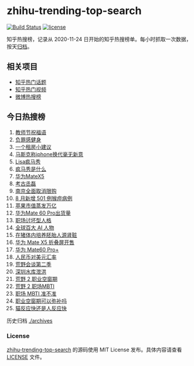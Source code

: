 # zhihu-trending-top-search

[![Build Status](https://github.com/justjavac/zhihu-trending-top-search/workflows/ci/badge.svg?branch=main)](https://github.com/justjavac/zhihu-trending-top-search/actions)
[![license](https://img.shields.io/github/license/justjavac/zhihu-trending-top-search)](https://github.com/justjavac/zhihu-trending-top-search/blob/main/LICENSE)

知乎热搜榜，记录从 2020-11-24 日开始的知乎热搜榜单。每小时抓取一次数据，按天[归档](./archives)。

## 相关项目

- [知乎热门话题](https://github.com/justjavac/zhihu-trending-hot-questions)
- [知乎热门视频](https://github.com/justjavac/zhihu-trending-hot-video)
- [微博热搜榜](https://github.com/justjavac/weibo-trending-hot-search)

## 今日热搜榜

<!-- BEGIN -->
<!-- 最后更新时间 Sat Sep 09 2023 16:08:05 GMT+0800 (China Standard Time) -->

1. [教师节祝福语](https://www.zhihu.com/search?q=%E6%95%99%E5%B8%88%E8%8A%82%E7%A5%9D%E7%A6%8F%E8%AF%AD)
1. [负罪感健身](https://www.zhihu.com/search?q=%E8%B4%9F%E7%BD%AA%E6%84%9F%E5%81%A5%E8%BA%AB)
1. [一个租房小建议](https://www.zhihu.com/search?q=%E4%B8%80%E4%B8%AA%E7%A7%9F%E6%88%BF%E5%B0%8F%E5%BB%BA%E8%AE%AE)
1. [马斯克称iphone换代毫无新意](https://www.zhihu.com/search?q=%E9%A9%AC%E6%96%AF%E5%85%8B%E7%A7%B0iphone%E6%8D%A2%E4%BB%A3%E6%AF%AB%E6%97%A0%E6%96%B0%E6%84%8F)
1. [Lisa疯马秀](https://www.zhihu.com/search?q=Lisa%E7%96%AF%E9%A9%AC%E7%A7%80)
1. [疯马秀是什么](https://www.zhihu.com/search?q=%E7%96%AF%E9%A9%AC%E7%A7%80%E6%98%AF%E4%BB%80%E4%B9%88)
1. [华为MateX5](https://www.zhihu.com/search?q=%E5%8D%8E%E4%B8%BAMateX5)
1. [考古丞磊](https://www.zhihu.com/search?q=%E8%80%83%E5%8F%A4%E4%B8%9E%E7%A3%8A)
1. [南京全面取消限购](https://www.zhihu.com/search?q=%E5%8D%97%E4%BA%AC%E5%85%A8%E9%9D%A2%E5%8F%96%E6%B6%88%E9%99%90%E8%B4%AD)
1. [8 月新增 501 例猴痘病例](https://www.zhihu.com/search?q=8%20%E6%9C%88%E6%96%B0%E5%A2%9E%20501%20%E4%BE%8B%E7%8C%B4%E7%97%98%E7%97%85%E4%BE%8B)
1. [苹果市值蒸发万亿](https://www.zhihu.com/search?q=%E8%8B%B9%E6%9E%9C%E5%B8%82%E5%80%BC%E8%92%B8%E5%8F%91%E4%B8%87%E4%BA%BF)
1. [华为Mate 60 Pro出货量](https://www.zhihu.com/search?q=%E5%8D%8E%E4%B8%BAMate%2060%20Pro%E5%87%BA%E8%B4%A7%E9%87%8F)
1. [职场讨坏型人格](https://www.zhihu.com/search?q=%E8%81%8C%E5%9C%BA%E8%AE%A8%E5%9D%8F%E5%9E%8B%E4%BA%BA%E6%A0%BC)
1. [全球百大 AI 人物](https://www.zhihu.com/search?q=%E5%85%A8%E7%90%83%E7%99%BE%E5%A4%A7%20AI%20%E4%BA%BA%E7%89%A9)
1. [在猪体内培养胚胎人源肾脏](https://www.zhihu.com/search?q=%E5%9C%A8%E7%8C%AA%E4%BD%93%E5%86%85%E5%9F%B9%E5%85%BB%E8%83%9A%E8%83%8E%E4%BA%BA%E6%BA%90%E8%82%BE%E8%84%8F)
1. [华为 Mate X5 折叠屏开售](https://www.zhihu.com/search?q=%E5%8D%8E%E4%B8%BA%20Mate%20X5%20%E6%8A%98%E5%8F%A0%E5%B1%8F%E5%BC%80%E5%94%AE)
1. [华为 Mate60 Pro+](https://www.zhihu.com/search?q=%E5%8D%8E%E4%B8%BA%20Mate60%20Pro%2B)
1. [人民币对美元汇率](https://www.zhihu.com/search?q=%E4%BA%BA%E6%B0%91%E5%B8%81%E5%AF%B9%E7%BE%8E%E5%85%83%E6%B1%87%E7%8E%87)
1. [荒野会谈第二季](https://www.zhihu.com/search?q=%E8%8D%92%E9%87%8E%E4%BC%9A%E8%B0%88%E7%AC%AC%E4%BA%8C%E5%AD%A3)
1. [深圳水库泄洪](https://www.zhihu.com/search?q=%E6%B7%B1%E5%9C%B3%E6%B0%B4%E5%BA%93%E6%B3%84%E6%B4%AA)
1. [荒野 2 职业空窗期](https://www.zhihu.com/search?q=%E8%8D%92%E9%87%8E%202%20%E8%81%8C%E4%B8%9A%E7%A9%BA%E7%AA%97%E6%9C%9F)
1. [荒野 2 职场MBTI](https://www.zhihu.com/search?q=%E8%8D%92%E9%87%8E%202%20%E8%81%8C%E5%9C%BAMBTI)
1. [职场 MBTI 准不准](https://www.zhihu.com/search?q=%E8%81%8C%E5%9C%BA%20MBTI%20%E5%87%86%E4%B8%8D%E5%87%86)
1. [职业空窗期可以弥补吗](https://www.zhihu.com/search?q=%E8%81%8C%E4%B8%9A%E7%A9%BA%E7%AA%97%E6%9C%9F%E5%8F%AF%E4%BB%A5%E5%BC%A5%E8%A1%A5%E5%90%97)
1. [猫反应快还是人反应快](https://www.zhihu.com/search?q=%E7%8C%AB%E5%8F%8D%E5%BA%94%E5%BF%AB%E8%BF%98%E6%98%AF%E4%BA%BA%E5%8F%8D%E5%BA%94%E5%BF%AB)

<!-- END -->

历史归档 [./archives](./archives)

### License

[zhihu-trending-top-search](https://github.com/justjavac/zhihu-trending-top-search) 的源码使用 MIT License
发布。具体内容请查看 [LICENSE](./LICENSE) 文件。
